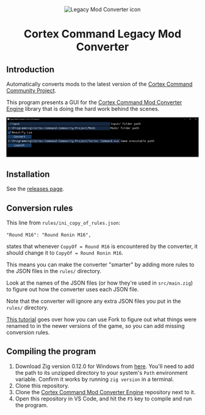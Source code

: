 <p align="center"><img src="Media/legacy-mod-converter-icon.png" alt="Legacy Mod Converter icon"></p>
<h1 align="center">Cortex Command Legacy Mod Converter</h1>

## Introduction

Automatically converts mods to the latest version of the [Cortex Command Community Project](https://github.com/cortex-command-community/Cortex-Command-Community-Project).

This program presents a GUI for the [Cortex Command Mod Converter Engine](https://github.com/MyNameIsTrez/Cortex-Command-Mod-Converter-Engine) library that is doing the hard work behind the scenes.

![Screenshot of the mod converter's GUI](Media/converter.png)

## Installation

See the [releases page](https://github.com/cortex-command-community/Cortex-Command-Legacy-Mod-Converter/releases).

## Conversion rules

This line from `rules/ini_copy_of_rules.json`:

`"Round M16": "Round Ronin M16",`

states that whenever `CopyOf = Round M16` is encountered by the converter, it should change it to `CopyOf = Round Ronin M16`.

This means you can make the converter "smarter" by adding more rules to the JSON files in the `rules/` directory.

Look at the names of the JSON files (or how they're used in `src/main.zig`) to figure out how the converter uses each JSON file.

Note that the converter will ignore any extra JSON files you put in the `rules/` directory.

[This tutorial](https://github.com/cortex-command-community/Cortex-Command-Legacy-Mod-Converter/wiki/Fixing-CCCP-crashes-and-errors-with-Fork) goes over how you can use Fork to figure out what things were renamed to in the newer versions of the game, so you can add missing conversion rules.

## Compiling the program

1. Download Zig version 0.12.0 for Windows from [here](https://ziglang.org/download/0.12.0/zig-windows-x86_64-0.12.0.zip). You'll need to add the path to its unzipped directory to your system's `Path` environment variable. Confirm it works by running `zig version` in a terminal.
2. Clone this repository.
3. Clone the [Cortex Command Mod Converter Engine](https://github.com/MyNameIsTrez/Cortex-Command-Mod-Converter-Engine) repository next to it.
4. Open this repository in VS Code, and hit the `F5` key to compile and run the program.
